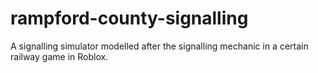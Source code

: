 # rampford-county-signalling
A signalling simulator modelled after the signalling mechanic in a certain railway game in Roblox. 
